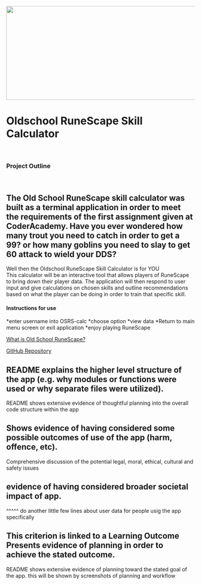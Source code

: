 <p align="center">
  <img width="1050" height="250" src=https://www.gamegrin.com/assets/Uploads/_resampled/croppedimage640200-RuneScape2-18212539.jpg></p>
  
<h1>Oldschool RuneScape Skill Calculator</h1>
<br>
<h3>Project Outline</h3>
<br>

The Old School RuneScape skill calculator was built as a terminal application in order to meet the requirements of the first assignment given at CoderAcademy. 
Have you ever wondered how many trout you need to catch in order to get a 99? or how many goblins you need to slay to get 60 attack to wield your DDS? 
-
Well then the Oldschool RuneScape Skill Calculator is for YOU
<br>
This calculator will be an interactive tool that allows players of RuneScape to bring down their player data.
The application will then respond to user input and give calculations on chosen skills and  outline recommendations based on what the player can be doing in order to train that specific skill.
<br>

<h4>Instructions for use</h4>
*enter username into OSRS-calc
*choose option
*view data
*Return to main menu screen or exit application
*enjoy playing RuneScape

[What is Old School RuneScape?](https://en.wikipedia.org/wiki/Old_School_RuneScape)

[GitHub Repository](https://github.com/timwaldron/osrs-calc)



README explains the higher level structure of the app (e.g. why modules or functions were used or why separate files were utilized).
-
README shows extensive evidence of thoughtful planning into the overall code structure within the app



Shows evidence of having considered some possible outcomes of use of the app (harm, offence, etc).
-
Comprehensive discussion of the potential legal, moral, ethical, cultural and safety issues



 evidence of having considered broader societal impact of app.
-
^^^^^ do another little few lines about user data for people usig the app specifically


This criterion is linked to a Learning Outcome Presents evidence of planning in order to achieve the stated outcome.
- 
README shows extensive evidence of planning toward the stated goal of the app. this will be shown by screenshots of planning and workflow




